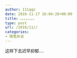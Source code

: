 ```yaml
---
author: 111qqz
date: 2016-11-17 16:04:28+00:00
title: 。。。。。。。。
type: post
url: /2016/11//
categories:
- 随笔杂谈
---
```


这样下去迟早抑郁....


